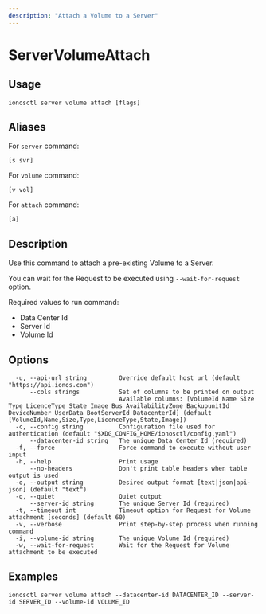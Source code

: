 ```yaml
---
description: "Attach a Volume to a Server"
---
```


# ServerVolumeAttach

## Usage

```text
ionosctl server volume attach [flags]
```

## Aliases

For `server` command:

```text
[s svr]
```

For `volume` command:

```text
[v vol]
```

For `attach` command:

```text
[a]
```

## Description

Use this command to attach a pre-existing Volume to a Server.

You can wait for the Request to be executed using `--wait-for-request` option.

Required values to run command:

* Data Center Id
* Server Id
* Volume Id

## Options

```text
  -u, --api-url string         Override default host url (default "https://api.ionos.com")
      --cols strings           Set of columns to be printed on output 
                               Available columns: [VolumeId Name Size Type LicenceType State Image Bus AvailabilityZone BackupunitId DeviceNumber UserData BootServerId DatacenterId] (default [VolumeId,Name,Size,Type,LicenceType,State,Image])
  -c, --config string          Configuration file used for authentication (default "$XDG_CONFIG_HOME/ionosctl/config.yaml")
      --datacenter-id string   The unique Data Center Id (required)
  -f, --force                  Force command to execute without user input
  -h, --help                   Print usage
      --no-headers             Don't print table headers when table output is used
  -o, --output string          Desired output format [text|json|api-json] (default "text")
  -q, --quiet                  Quiet output
      --server-id string       The unique Server Id (required)
  -t, --timeout int            Timeout option for Request for Volume attachment [seconds] (default 60)
  -v, --verbose                Print step-by-step process when running command
  -i, --volume-id string       The unique Volume Id (required)
  -w, --wait-for-request       Wait for the Request for Volume attachment to be executed
```

## Examples

```text
ionosctl server volume attach --datacenter-id DATACENTER_ID --server-id SERVER_ID --volume-id VOLUME_ID
```

